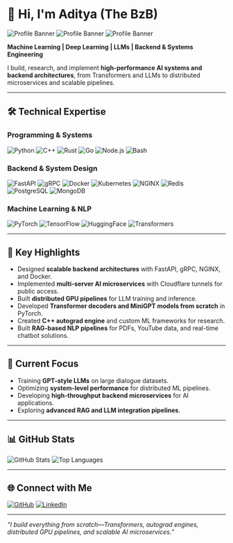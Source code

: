 # 👋 Hi, I'm Aditya (The BzB)

![Profile Banner](https://img.shields.io/badge/AI%20%26%20ML-Transformers-blueviolet)
![Profile Banner](https://img.shields.io/badge/Backend-Microservices-green)
![Profile Banner](https://img.shields.io/badge/Systems-Distributed%20GPU-orange)

**Machine Learning | Deep Learning | LLMs | Backend & Systems Engineering**

I build, research, and implement **high-performance AI systems and backend architectures**, from Transformers and LLMs to distributed microservices and scalable pipelines.

---

## 🛠 Technical Expertise

### Programming & Systems
![Python](https://img.shields.io/badge/-Python-3776AB?style=for-the-badge&logo=python&logoColor=white)
![C++](https://img.shields.io/badge/-C++-00599C?style=for-the-badge&logo=c%2B%2B&logoColor=white)
![Rust](https://img.shields.io/badge/-Rust-000000?style=for-the-badge&logo=rust&logoColor=white)
![Go](https://img.shields.io/badge/-Go-00ADD8?style=for-the-badge&logo=go&logoColor=white)
![Node.js](https://img.shields.io/badge/-Node.js-339933?style=for-the-badge&logo=node.js&logoColor=white)
![Bash](https://img.shields.io/badge/-Bash-4EAA25?style=for-the-badge&logo=gnu-bash&logoColor=white)

### Backend & System Design
![FastAPI](https://img.shields.io/badge/-FastAPI-009688?style=for-the-badge&logo=fastapi&logoColor=white)
![gRPC](https://img.shields.io/badge/-gRPC-00ADD8?style=for-the-badge&logo=grpc&logoColor=white)
![Docker](https://img.shields.io/badge/-Docker-2496ED?style=for-the-badge&logo=docker&logoColor=white)
![Kubernetes](https://img.shields.io/badge/-Kubernetes-326CE5?style=for-the-badge&logo=kubernetes&logoColor=white)
![NGINX](https://img.shields.io/badge/-NGINX-009639?style=for-the-badge&logo=nginx&logoColor=white)
![Redis](https://img.shields.io/badge/-Redis-DC382D?style=for-the-badge&logo=redis&logoColor=white)
![PostgreSQL](https://img.shields.io/badge/-PostgreSQL-31648C?style=for-the-badge&logo=postgresql&logoColor=white)
![MongoDB](https://img.shields.io/badge/-MongoDB-47A248?style=for-the-badge&logo=mongodb&logoColor=white)

### Machine Learning & NLP
![PyTorch](https://img.shields.io/badge/-PyTorch-EE4C2C?style=for-the-badge&logo=pytorch&logoColor=white)
![TensorFlow](https://img.shields.io/badge/-TensorFlow-FF6F00?style=for-the-badge&logo=tensorflow&logoColor=white)
![HuggingFace](https://img.shields.io/badge/-HuggingFace-F5900E?style=for-the-badge&logo=huggingface&logoColor=white)
![Transformers](https://img.shields.io/badge/-Transformers-7036FF?style=for-the-badge)

---

## 🚀 Key Highlights

- Designed **scalable backend architectures** with FastAPI, gRPC, NGINX, and Docker.  
- Implemented **multi-server AI microservices** with Cloudflare tunnels for public access.  
- Built **distributed GPU pipelines** for LLM training and inference.  
- Developed **Transformer decoders and MiniGPT models from scratch** in PyTorch.  
- Created **C++ autograd engine** and custom ML frameworks for research.  
- Built **RAG-based NLP pipelines** for PDFs, YouTube data, and real-time chatbot solutions.  

---

## 🔭 Current Focus

- Training **GPT-style LLMs** on large dialogue datasets.  
- Optimizing **system-level performance** for distributed ML pipelines.  
- Developing **high-throughput backend microservices** for AI applications.  
- Exploring **advanced RAG and LLM integration pipelines**.

---

## 📊 GitHub Stats

![GitHub Stats](https://github-readme-stats.vercel.app/api?username=bzubs&show_icons=true&theme=tokyonight&count_private=true)
![Top Languages](https://github-readme-stats.vercel.app/api/top-langs/?username=bzubs&layout=compact&theme=tokyonight)

---

## 🌐 Connect with Me

[![GitHub](https://img.shields.io/badge/-GitHub-181717?style=for-the-badge&logo=github&logoColor=white)](https://github.com/bzubs)
[![LinkedIn](https://img.shields.io/badge/-LinkedIn-0A66C2?style=for-the-badge&logo=linkedin&logoColor=white)](https://www.linkedin.com/in/aditya-veerkar-a61697347/)

---

*“I build everything from scratch—Transformers, autograd engines, distributed GPU pipelines, and scalable AI microservices.”*
